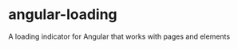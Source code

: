 angular-loading
===============

A loading indicator for Angular that works with pages and elements
